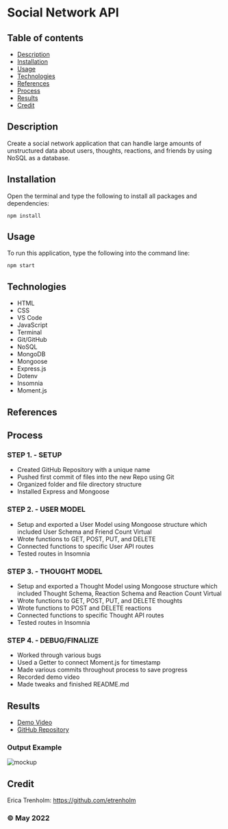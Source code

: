 # Social Network API

## Table of contents
* [Description](#description)
* [Installation](#installation)
* [Usage](#usage)
* [Technologies](#technologies)
* [References](#references)
* [Process](#process)
* [Results](#results)
* [Credit](#credit)

## Description
Create a social network application that can handle large amounts of unstructured data about users, thoughts, reactions, and friends by using NoSQL as a database.

## Installation
Open the terminal and type the following to install all packages and dependencies:
```
npm install
```

## Usage
To run this application, type the following into the command line:

```
npm start
``` 

## Technologies
* HTML
* CSS
* VS Code
* JavaScript
* Terminal
* Git/GitHub
* NoSQL
* MongoDB
* Mongoose
* Express.js
* Dotenv
* Insomnia
* Moment.js

## References

## Process
### STEP 1. - SETUP
* Created GitHub Repository with a unique name
* Pushed first commit of files into the new Repo using Git
* Organized folder and file directory structure
* Installed Express and Mongoose

### STEP 2. - USER MODEL
* Setup and exported a User Model using Mongoose structure which included User Schema and Friend Count Virtual
* Wrote functions to GET, POST, PUT, and DELETE
* Connected functions to specific User API routes
* Tested routes in Insomnia

### STEP 3. - THOUGHT MODEL
* Setup and exported a Thought Model using Mongoose structure which included Thought Schema, Reaction Schema and Reaction Count Virtual
* Wrote functions to GET, POST, PUT, and DELETE thoughts
* Wrote functions to POST and DELETE reactions
* Connected functions to specific Thought API routes
* Tested routes in Insomnia

### STEP 4. - DEBUG/FINALIZE
* Worked through various bugs
* Used a Getter to connect Moment.js for timestamp
* Made various commits throughout process to save progress
* Recorded demo video
* Made tweaks and finished README.md

## Results
* [Demo Video]()
* [GitHub Repository](https://github.com/etrenholm/social-network-api)

### Output Example
![mockup]()

## Credit
Erica Trenholm: https://github.com/etrenholm

### ©️ May 2022